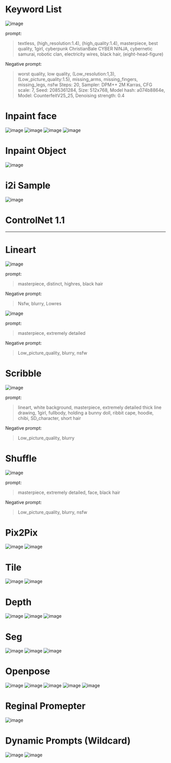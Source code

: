 <!-- Heading -->

# Keyword List

![image](https://raw.githubusercontent.com/jinhee02/Unity3D_2023_MyProject/88807fe5e3303cdca59678bd685825b132c36b1d/Stable_Diffusion/Keyword%20List/00019-2085361284.png)

prompt:
> textless, (high_resolution:1.4), (high_quality:1.4), masterpiece, best quality, 1girl, cyberpunk ChristianBale CYBER NINJA, cybernetic samurai, robotic clan, electricity wires, black hair, (eight-head-figure)

Negative prompt:
> worst quality, low quality, (Low_resolution:1,3), (Low_picture_quality:1.5), missing_arms, missing_fingers, missing_legs, nsfw
Steps: 20, Sampler: DPM++ 2M Karras, CFG scale: 7, Seed: 2085361284, Size: 512x768, Model hash: a074b8864e, Model: CounterfeitV25_25, Denoising strength: 0.4

# Inpaint face
![image](https://raw.githubusercontent.com/jinhee02/Unity3D_2023_MyProject/88807fe5e3303cdca59678bd685825b132c36b1d/Stable_Diffusion/Inpaint_face/00037-1988279788.png)
![image](https://raw.githubusercontent.com/jinhee02/Unity3D_2023_MyProject/88807fe5e3303cdca59678bd685825b132c36b1d/Stable_Diffusion/Inpaint_face/00034-3574244418.png)
![image](https://raw.githubusercontent.com/jinhee02/Unity3D_2023_MyProject/88807fe5e3303cdca59678bd685825b132c36b1d/Stable_Diffusion/Inpaint_face/00032-2629021765.png)
![image](https://raw.githubusercontent.com/jinhee02/Unity3D_2023_MyProject/88807fe5e3303cdca59678bd685825b132c36b1d/Stable_Diffusion/Inpaint_face/00030-1166142685.png)

# Inpaint Object
![image](https://raw.githubusercontent.com/jinhee02/Unity3D_2023_MyProject/88807fe5e3303cdca59678bd685825b132c36b1d/Stable_Diffusion/Inpaint_Object/00038-4223768681.png)

# i2i Sample
![image](https://raw.githubusercontent.com/jinhee02/Unity3D_2023_MyProject/88807fe5e3303cdca59678bd685825b132c36b1d/Stable_Diffusion/i2i_Sample/00039-2753875408.png)

# ControlNet 1.1

---

# Lineart

![image](https://raw.githubusercontent.com/jinhee02/Unity3D_2023_MyProject/main/Stable_Diffusion/ControlNet/Lineart/00040-4092137133.png)

prompt:
> masterpiece, distinct, highres, black hair

Negative prompt:
> Nsfw, blurry, Lowres

![image](https://raw.githubusercontent.com/jinhee02/Unity3D_2023_MyProject/main/Stable_Diffusion/ControlNet/Lineart/00043-693115276.png)

prompt:
> masterpiece, extremely detailed

Negative prompt:
> Low_picture_quality, blurry, nsfw

# Scribble

![image](https://raw.githubusercontent.com/jinhee02/Unity3D_2023_MyProject/main/Stable_Diffusion/ControlNet/Scribble/00041-2704462988.png)

prompt:
> lineart, white background, masterpiece, extremely detailed thick line drawing, 1girl, fullbody, holding a bunny doll, ribbit cape, hoodie, chibi, SD_character, short hair

Negative prompt:
> Low_picture_quality, blurry

# Shuffle

![image](https://raw.githubusercontent.com/jinhee02/Unity3D_2023_MyProject/main/Stable_Diffusion/ControlNet/Shuffle/00042-2345899103.png)

prompt:
> masterpiece, extremely detailed, face, black hair

Negative prompt:
> Low_picture_quality, blurry, nsfw

# Pix2Pix

![image](https://raw.githubusercontent.com/jinhee02/Unity3D_2023_MyProject/948df8b4b59bb8175f752d1b5c52776c047fd2e1/Stable_Diffusion/ControlNet/Pix2Pix/Pix2Pix_Before.png)
![image](https://raw.githubusercontent.com/jinhee02/Unity3D_2023_MyProject/948df8b4b59bb8175f752d1b5c52776c047fd2e1/Stable_Diffusion/ControlNet/Pix2Pix/Pix2Pix_After.png)

# Tile

![image](https://raw.githubusercontent.com/jinhee02/Unity3D_2023_MyProject/948df8b4b59bb8175f752d1b5c52776c047fd2e1/Stable_Diffusion/ControlNet/Tile/Tile_Before.png)
![image](https://raw.githubusercontent.com/jinhee02/Unity3D_2023_MyProject/948df8b4b59bb8175f752d1b5c52776c047fd2e1/Stable_Diffusion/ControlNet/Tile/Tile_After.png)

# Depth

![image](https://raw.githubusercontent.com/jinhee02/Unity3D_2023_MyProject/948df8b4b59bb8175f752d1b5c52776c047fd2e1/Stable_Diffusion/ControlNet/depth/depth_Before.jpg)
![image](https://raw.githubusercontent.com/jinhee02/Unity3D_2023_MyProject/948df8b4b59bb8175f752d1b5c52776c047fd2e1/Stable_Diffusion/ControlNet/depth/depth_After1.png)
![image](https://raw.githubusercontent.com/jinhee02/Unity3D_2023_MyProject/948df8b4b59bb8175f752d1b5c52776c047fd2e1/Stable_Diffusion/ControlNet/depth/depth_After.png)

# Seg

![image](https://raw.githubusercontent.com/jinhee02/Unity3D_2023_MyProject/948df8b4b59bb8175f752d1b5c52776c047fd2e1/Stable_Diffusion/ControlNet/Seg/seg_Before.jpg)
![image](https://raw.githubusercontent.com/jinhee02/Unity3D_2023_MyProject/948df8b4b59bb8175f752d1b5c52776c047fd2e1/Stable_Diffusion/ControlNet/Seg/seg_After_.png)
![image](https://raw.githubusercontent.com/jinhee02/Unity3D_2023_MyProject/948df8b4b59bb8175f752d1b5c52776c047fd2e1/Stable_Diffusion/ControlNet/Seg/seg_After.png)

# Openpose

![image](https://raw.githubusercontent.com/jinhee02/Unity3D_2023_MyProject/948df8b4b59bb8175f752d1b5c52776c047fd2e1/Stable_Diffusion/ControlNet/Openpose/openpose_Before.jpg)
![image](https://raw.githubusercontent.com/jinhee02/Unity3D_2023_MyProject/948df8b4b59bb8175f752d1b5c52776c047fd2e1/Stable_Diffusion/ControlNet/Openpose/Openpose_After1.png)
![image](https://raw.githubusercontent.com/jinhee02/Unity3D_2023_MyProject/948df8b4b59bb8175f752d1b5c52776c047fd2e1/Stable_Diffusion/ControlNet/Openpose/Openpose_After.png)
![image](https://raw.githubusercontent.com/jinhee02/Unity3D_2023_MyProject/948df8b4b59bb8175f752d1b5c52776c047fd2e1/Stable_Diffusion/ControlNet/Openpose/openpose_Before2.png)
![image](https://raw.githubusercontent.com/jinhee02/Unity3D_2023_MyProject/948df8b4b59bb8175f752d1b5c52776c047fd2e1/Stable_Diffusion/ControlNet/Openpose/Openpose_After2.png)

# Reginal Promepter

![image](https://raw.githubusercontent.com/jinhee02/Unity3D_2023_MyProject/6812d345606b80c163dd0adbe0169c19d11e994d/Stable_Diffusion/ControlNet/ReginalPromepter/00052-2066100404.png)

# Dynamic Prompts (Wildcard)

![image](https://raw.githubusercontent.com/jinhee02/Unity3D_2023_MyProject/6812d345606b80c163dd0adbe0169c19d11e994d/Stable_Diffusion/ControlNet/DynamicPrompts(Wildcard)/00028-4050397344.png)
![image](https://raw.githubusercontent.com/jinhee02/Unity3D_2023_MyProject/6812d345606b80c163dd0adbe0169c19d11e994d/Stable_Diffusion/ControlNet/DynamicPrompts(Wildcard)/00029-16705450.png)
